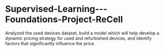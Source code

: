 # Supervised-Learning---Foundations-Project-ReCell
Analyzed the used devices dataset, build a model which will help develop a dynamic pricing strategy for used and refurbished devices, and identify factors that significantly influence the price.

